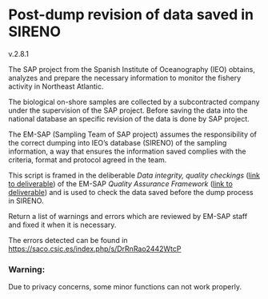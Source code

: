# Post-dump revision of data saved in SIRENO

v.2.8.1

The SAP project from the Spanish Institute of Oceanography (IEO) obtains,
analyzes and prepare the necessary information to monitor the fishery activity
in Northeast Atlantic.

The biological on-shore samples are collected by a subcontracted company under
the supervision of the SAP project. Before saving the data into the national
database an specific revision of the data is done by SAP project.

The EM-SAP (Sampling Team of SAP project) assumes the responsibility of the
correct dumping into IEO’s database (SIRENO) of the sampling information, a way
that ensures the information saved complies with the criteria, format and
protocol agreed in the team.

This script is framed in the deliberable _Data integrity, quality checkings_
([link to deliverable](https://saco.csic.es/s/DrRnRao2442WtcP)) of the EM-SAP
_Quality Assurance Framework_
([link to deliverable](https://saco.csic.es/s/M8beXgEJHM4DfPD)) and is used to
check the data saved before the dump process in SIRENO.

Return a list of warnings and errors which are reviewed by EM-SAP staff and
fixed it when it is necessary.

The errors detected can be found in https://saco.csic.es/index.php/s/DrRnRao2442WtcP

### Warning:

Due to privacy concerns, some minor functions can not work properly.
